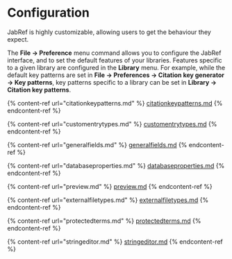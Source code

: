 # Configuration

JabRef is highly customizable, allowing users to get the behaviour they expect.

The **File → Preference** menu command allows you to configure the JabRef interface, and to set the default features of your libraries. Features specific to a given library are configured in the **Library** menu. For example, while the default key patterns are set in **File → Preferences → Citation key generator → Key patterns**, key patterns specific to a library can be set in **Library → Citation key patterns**.

{% content-ref url="citationkeypatterns.md" %}
[citationkeypatterns.md](citationkeypatterns.md)
{% endcontent-ref %}

{% content-ref url="customentrytypes.md" %}
[customentrytypes.md](customentrytypes.md)
{% endcontent-ref %}

{% content-ref url="generalfields.md" %}
[generalfields.md](generalfields.md)
{% endcontent-ref %}

{% content-ref url="databaseproperties.md" %}
[databaseproperties.md](databaseproperties.md)
{% endcontent-ref %}

{% content-ref url="preview.md" %}
[preview.md](preview.md)
{% endcontent-ref %}

{% content-ref url="externalfiletypes.md" %}
[externalfiletypes.md](externalfiletypes.md)
{% endcontent-ref %}

{% content-ref url="protectedterms.md" %}
[protectedterms.md](protectedterms.md)
{% endcontent-ref %}

{% content-ref url="stringeditor.md" %}
[stringeditor.md](stringeditor.md)
{% endcontent-ref %}
